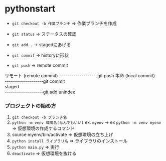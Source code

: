 # pythonstart


- `git checkout -b 作業ブランチ` => 作業ブランチを作成

- `git status` -> ステータスの確認
- `git add .` -> stagedにあげる
- `git commit` -> historyに形状 
- `git push` -> remote commit

リモート      (remote commit)
-------------------git push 
本命       (local commit)     
-------------------git commit          
staged               
-------------------git add
unindex  

### プロジェクトの始め方
1. `git checkout -b ブランチ名`
2. `python -m venv 環境名(なんでもいい)` ex. `myenv`
    -> ex `python -m venv myenv` => 仮想環境の作成するコマンド
3. source myenv/bin/activate => 仮想環境の立ち上げ
4. `python install ライブラリ名` => ライブラリのインストール
5. `python main.py` => 実行
6. `deactivate` => 仮想環境を抜ける